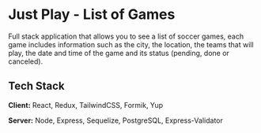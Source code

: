 
# Just Play - List of Games

Full stack application that allows you to see a list of soccer games, each game includes information such as the city, the location, the teams that will play, the date and time of the game and its status (pending, done or canceled).

## Tech Stack

**Client:** React, Redux, TailwindCSS, Formik, Yup

**Server:** Node, Express, Sequelize, PostgreSQL, Express-Validator

